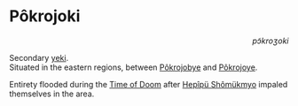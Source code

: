 
# Pôkrojoki

<div align="right"><i>pɔ̃kroʒoki</i></div>

Secondary [yeki](../Natural%20Science/Unique%20Species/yeki.md).  
Situated in the eastern regions, between [Pôkrojobye](Pôkrojobye.md) and [Pôkrojoye](Pôkrojoye.md).

Entirety flooded during the [Time of Doom](<../History of Kisa.md#3-time-of-doom>) after [Hepîpü Shômükmyo](<Hepîpü Shômükmyo.md>) impaled themselves in the area. 
